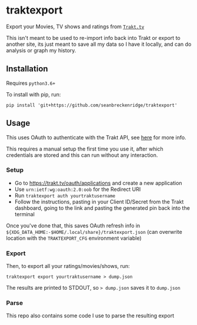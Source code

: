 # traktexport

Export your Movies, TV shows and ratings from [`Trakt.tv`](https://trakt.tv/)

This isn't meant to be used to re-import info back into Trakt or export to another site, its just meant to save all my data so I have it locally, and can do analysis or graph my history.

## Installation

Requires `python3.6+`

To install with pip, run:

    pip install 'git+https://github.com/seanbreckenridge/traktexport'

## Usage

This uses OAuth to authenticate with the Trakt API, see [here](https://pytrakt.readthedocs.io/en/latest/getstarted.html#oauth-auth) for more info.

This requires a manual setup the first time you use it, after which credentials are stored and this can run without any interaction.

### Setup

- Go to https://trakt.tv/oauth/applications and create a new application
- Use `urn:ietf:wg:oauth:2.0:oob` for the Redirect URI
- Run `traktexport auth yourtraktusername`
- Follow the instructions, pasting in your Client ID/Secret from the Trakt dashboard, going to the link and pasting the generated pin back into the terminal

Once you've done that, this saves OAuth refresh info in `${XDG_DATA_HOME:-$HOME/.local/share}/traktexport.json` (can overwrite location with the `TRAKTEXPORT_CFG` environment variable)

### Export

Then, to export all your ratings/movies/shows, run:

`traktexport export yourtraktusername > dump.json`

The results are printed to STDOUT, so `> dump.json` saves it to `dump.json`

### Parse

This repo also contains some code I use to parse the resulting export
